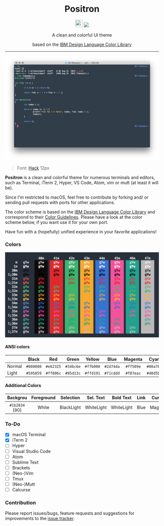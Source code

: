 <h1 align="center">Positron</h1>

<p align="center">
  <img src="https://assets-cdn.github.com/favicon.ico" width=24 height=24/>
  <a href="https://github.com/mirkoschubert/positron-terminal-app/blob/master/LICENSE.md">
    <img src="https://img.shields.io/github/license/mirkoschubert/positron-terminal-app.svg" />
  </a>
</p>

<p align="center">A clean and colorful UI theme</p>
<p align="center">based on the <a href="https://github.com/IBM-Design/colors">IBM Design Language Color Library</a></p>

---

<p align="center">
  <img src="https://raw.githubusercontent.com/mirkoschubert/positron-terminal-app/master/assets/scrot-positron-terminal-app.png" />
  <blockquote>Font: <a href="https://github.com/source-foundry/Hack">Hack</a> 12px</blockquote>
</p>

**Positron** is a clean and colorful theme for numerous terminals and editors, such as Terminal, iTerm 2, Hyper, VS Code, Atom, vim or mutt (at least it will be).

Since I'm restricted to macOS, feel free to contribute by forking and/ or sending pull requests with ports for other applications.

The color scheme is based on the [IBM Design Language Color Library](https://github.com/IBM-Design/colors) and correspond to their [Color Guidelines](https://www.ibm.com/design/language/experience/visual/color/). Please have a look at the color scheme below, if you want use it for your own port.

Have fun with a (hopefully) unified experience in your favorite applications!

### Colors

<p align="center">
  <img src="https://raw.githubusercontent.com/mirkoschubert/positron/master/assets/positron-color-scheme.png" />
</p>

#### ANSI colors

|         | Black     | Red       | Green     | Yellow    | Blue      | Magenta   | Cyan      | White     |
|---------|:---------:|:---------:|:---------:|:---------:|:---------:|:---------:|:---------:|:---------:|
| Normal  | `#000000` | `#e62325` | `#34bc6e` | `#ffb000` | `#2d74da` | `#ff509e` | `#00a78f` | `#c0bfc0` | 
| Light   | `#595859` | `#ff806c` | `#95d13c` | `#ffd191` | `#71cddd` | `#f87eac` | `#40d5bb` | `#ffffff` | 

#### Additional Colors

| Backgrou       | Foreground | Selection  | Sel. Text  | Bold Text  | Link | Cursor  |
|:--------------:|:----------:|:----------:|:----------:|:----------:|:----:|:-------:|
| `#1b2834` [90] | White      | BlackLight | WhiteLight | WhiteLight | Blue | Magenta |

### To-Do

- [x] macOS Terminal
- [x] iTerm 2
- [ ] Hyper
- [ ] Visual Studio Code
- [ ] Atom
- [ ] Sublime Text
- [ ] Brackets
- [ ] (Neo-)Vim
- [ ] Tmux
- [ ] (Neo-)Mutt
- [ ] Calcurse

### Contribution

Please report issues/bugs, feature requests and suggestions for improvements to the [issue tracker](https://github.com/mirkoschubert/positron-terminal-app/issues). 